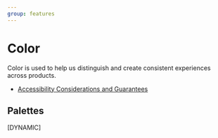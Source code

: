 ```yaml
---
group: features
---
```


# Color

Color is used to help us distinguish and create consistent experiences across products.

* [Accessibility Considerations and Guarantees](./accessibility/color.md)

## Palettes
[DYNAMIC]

